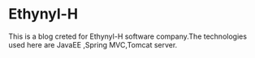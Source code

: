 # Ethynyl-H
This is a blog creted for Ethynyl-H software company.The technologies used here are JavaEE ,Spring MVC,Tomcat server.
